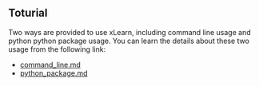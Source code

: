 ## Toturial

Two ways are provided to use xLearn, including command line usage and python python package usage. You can learn the details about these two usage from the following link:

 - [command_line.md][1]
 - [python_package.md][2]


  [1]: command_line.md
  [2]: python_package.md